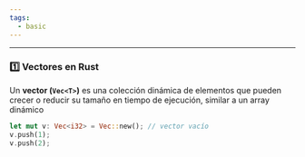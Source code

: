 ```yaml
---
tags:
  - basic
---
```

---

### 1️⃣ Vectores en Rust

Un **vector (`Vec<T>`)** es una colección dinámica de elementos que pueden crecer o reducir su tamaño en tiempo de ejecución, similar a un array dinámico

```rust
let mut v: Vec<i32> = Vec::new(); // vector vacío
v.push(1);
v.push(2);
```

